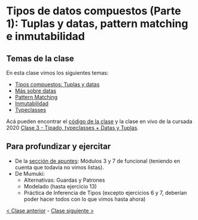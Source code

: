 # Tipos de datos compuestos (Parte 1): Tuplas y datas, pattern matching e inmutabilidad

## Temas de la clase

En esta clase vimos los siguientes temas:
- [Tipos compuestos: Tuplas y datas](http://wiki.uqbar.org/wiki/articles/tipos-de-haskell.html)
- [Más sobre datas](http://wiki.uqbar.org/wiki/articles/data--definiendo-nuestros-tipos-en-haskell.html)
- [Pattern Matching](http://wiki.uqbar.org/wiki/articles/pattern-matching-en-haskell.html)
- [Inmutabilidad](http://wiki.uqbar.org/wiki/articles/inmutabilidad.html)
- [Typeclasses](http://wiki.uqbar.org/wiki/articles/typeclasses.html)

Acá pueden encontrar el [código de la clase](https://github.com/pdep-mit/ejemplos-de-clase-haskell/blob/master/src/Clase2.hs) y la clase en vivo de la cursada 2020 [Clase 3 - Tipado, typeclasses + Datas y Tuplas](https://www.youtube.com/watch?v=6tEGnH_FYGY&list=PL2xYJ49ov_dc1hCGcRMvu8VU3jexRUjf3).

## Para profundizar y ejercitar

- De la [sección de apuntes](http://www.pdep.com.ar/material/apuntes): Módulos 3 y 7 de funcional (teniendo en cuenta que todavía no vimos listas).
- De Mumuki:
  - Alternativas: Guardas y Patrones
  - Modelado (hasta ejercicio 13)
  - Práctica de Inferencia de Tipos (excepto ejercicios 6 y 7, deberían poder hacer todos con lo que vimos hasta ahora)

[< Clase anterior](https://github.com/pdep-mit/bitacora-de-clase/blob/master/clase-03.md) - [Clase siguiente >](https://github.com/pdep-mit/bitacora-de-clase/blob/master/clase-05.md)
